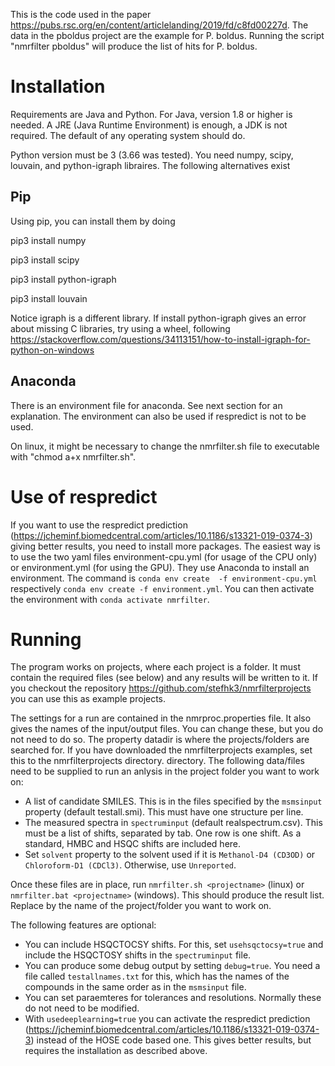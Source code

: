 This is the code used in the paper https://pubs.rsc.org/en/content/articlelanding/2019/fd/c8fd00227d. The data in the pboldus project are the example for P. boldus. Running the script "nmrfilter pboldus" will produce the list of hits for P. boldus.

Installation
============

Requirements are Java and Python. For Java, version 1.8 or higher is needed. A JRE (Java Runtime Environment) is enough, a JDK is not required. The default of any operating system should do.
 
Python version must be 3 (3.66 was tested). You need numpy, scipy, louvain, and python-igraph libraires. The following alternatives exist

Pip
---

Using pip, you can install them by doing

pip3 install numpy

pip3 install scipy

pip3 install python-igraph

pip3 install louvain

Notice igraph is a different library. If install python-igraph gives an error about missing C libraries, try using a wheel, following https://stackoverflow.com/questions/34113151/how-to-install-igraph-for-python-on-windows

Anaconda
--------

There is an environment file for anaconda. See next section for an explanation. The environment can also be used if respredict is not to be used.

On linux, it might be necessary to change the nmrfilter.sh file to executable with "chmod a+x nmrfilter.sh".

Use of respredict
=================

If you want to use the respredict prediction (https://jcheminf.biomedcentral.com/articles/10.1186/s13321-019-0374-3) giving better results, you need to install more packages. The easiest way is to use the two yaml files environment-cpu.yml (for usage of the CPU only) or environment.yml (for using the GPU). They use Anaconda to install an environment. The command is `conda env create  -f environment-cpu.yml` respectively `conda env create -f environment.yml`. You can then activate the environment with `conda activate nmrfilter`.

Running
=======

The program works on projects, where each project is a folder. It must contain the required files (see below) and any results will be written to it. If you checkout the repository https://github.com/stefhk3/nmrfilterprojects you can use this as example projects.

The settings for a run are contained in the nmrproc.properties file. It also gives the names of the input/output files. You can change these, but you do not need to do so. The property datadir is where the projects/folders are searched for. If you have downloaded the nmrfilterprojects examples, set this to the nmrfilterprojects directory.
 directory.
The following data/files need to be supplied to run an anlysis in the project folder you want to work on:
* A list of candidate SMILES. This is in the files specified by the `msmsinput` property (default testall.smi). This must have one structure per line.
* The measured spectra in `spectruminput` (default realspectrum.csv). This must be a list of shifts, separated by tab. One row is one shift. As a standard, HMBC and HSQC shifts are included here.
* Set `solvent` property to the solvent used if it is `Methanol-D4 (CD3OD)` or `Chloroform-D1 (CDCl3)`. Otherwise, use `Unreported`.

Once these files are in place, run `nmrfilter.sh <projectname>` (linux) or `nmrfilter.bat <projectname>` (windows). This should produce the result list. Replace <projectname> by the name of the project/folder you want to work on.

The following features are optional:
* You can include HSQCTOCSY shifts. For this, set `usehsqctocsy=true` and include the HSQCTOSY shifts in the `spectruminput` file.
* You can produce some debug output by setting `debug=true`. You need a file called `testallnames.txt` for this, which has the names of the compounds in the same order as in the `msmsinput` file.
* You can set paraemteres for tolerances and resolutions. Normally these do not need to be modified. 
* With `usedeeplearning=true` you can activate the respredict prediction (https://jcheminf.biomedcentral.com/articles/10.1186/s13321-019-0374-3) instead of the HOSE code based one. This gives better results, but requires the installation as described above. 
